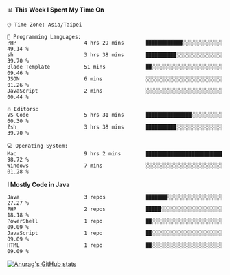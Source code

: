 <!--
<table>
  <tr>
    <td>
      <img src="./devcard.svg" alt="A dev card" width="400" hight="100%">
    </td>
    <td>
      <p>### Hi there 👋</p>
      <p>**treevel/treevel** is a ✨ _special_ ✨ repository because its `README.md` (this file) appears on your GitHub profile.</p>
      <p>Here are some ideas to get you started:</p>
      <p>- 🔭 I’m currently working on ...</p>
      <p>- 🌱 I’m currently learning ...</p>
      <p>- 👯 I’m looking to collaborate on ...</p>
      <p>- 🤔 I’m looking for help with ...</p>
      <p>- 💬 Ask me about ...</p>
      <p>- 📫 How to reach me: ...</p>
      <p>- 😄 Pronouns: ...</p>
      <p>- ⚡ Fun fact: ...</p>
    </td>
  </tr>
</table>
-->

<!--START_SECTION:waka-->
📊 **This Week I Spent My Time On** 

```text
🕑︎ Time Zone: Asia/Taipei

💬 Programming Languages: 
PHP                      4 hrs 29 mins       ████████████░░░░░░░░░░░░░   49.14 % 
sh                       3 hrs 38 mins       ██████████░░░░░░░░░░░░░░░   39.70 % 
Blade Template           51 mins             ██░░░░░░░░░░░░░░░░░░░░░░░   09.46 % 
JSON                     6 mins              ░░░░░░░░░░░░░░░░░░░░░░░░░   01.26 % 
JavaScript               2 mins              ░░░░░░░░░░░░░░░░░░░░░░░░░   00.44 % 

🔥 Editors: 
VS Code                  5 hrs 31 mins       ███████████████░░░░░░░░░░   60.30 % 
Zsh                      3 hrs 38 mins       ██████████░░░░░░░░░░░░░░░   39.70 % 

💻 Operating System: 
Mac                      9 hrs 2 mins        █████████████████████████   98.72 % 
Windows                  7 mins              ░░░░░░░░░░░░░░░░░░░░░░░░░   01.28 % 
```

**I Mostly Code in Java** 

```text
Java                     3 repos             ███████░░░░░░░░░░░░░░░░░░   27.27 % 
PHP                      2 repos             █████░░░░░░░░░░░░░░░░░░░░   18.18 % 
PowerShell               1 repo              ██░░░░░░░░░░░░░░░░░░░░░░░   09.09 % 
JavaScript               1 repo              ██░░░░░░░░░░░░░░░░░░░░░░░   09.09 % 
HTML                     1 repo              ██░░░░░░░░░░░░░░░░░░░░░░░   09.09 % 
```




<!--END_SECTION:waka-->

<!-- GitHub Stats Card-->
[![Anurag's GitHub stats](https://github-readme-stats.vercel.app/api?username=treevel&show_icons=true&theme=monokai&count_private=true)](https://github.com/anuraghazra/github-readme-stats)
